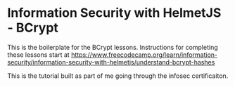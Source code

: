 # Information Security with HelmetJS - BCrypt

This is the boilerplate for the BCrypt lessons. Instructions for completing these lessons start at https://www.freecodecamp.org/learn/information-security/information-security-with-helmetjs/understand-bcrypt-hashes

This is the tutorial built as part of me going through the infosec certificaiton.
